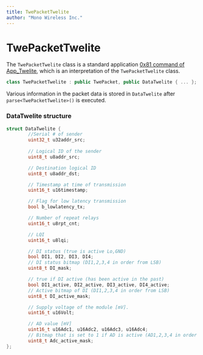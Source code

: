 ```yaml
---
title: TwePacketTwelite
author: "Mono Wireless Inc."
---
```


# TwePacketTwelite

The `TwePacketTwelite` class is a standard application [0x81 command of App\_Twelite](https://wings.twelite.info/how-to-use/parent-mode/receive-message/app\_twelite ), which is an interpretation of the `TwePacketTwelite` class.

```cpp
class TwePacketTwelite : public TwePacket, public DataTwelite { ... };
```

Various information in the packet data is stored in `DataTwelite` after `parse<TwePacketTwelite>()` is executed. 


### DataTwelite structure

```cpp
struct DataTwelite {
		//Serial # of sender
		uint32_t u32addr_src;
		
		// Logical ID of the sender
		uint8_t u8addr_src;

		// Destination logical ID
		uint8_t u8addr_dst;

		// Timestamp at time of transmission
		uint16_t u16timestamp;

		// Flag for low latency transmission
		bool b_lowlatency_tx;

		// Number of repeat relays
		uint16_t u8rpt_cnt;

		// LQI
		uint16_t u8lqi;

		// DI status (true is active Lo,GND)
		bool DI1, DI2, DI3, DI4;
		// DI status bitmap (DI1,2,3,4 in order from LSB)
		uint8_t DI_mask;

		// true if DI active (has been active in the past)
		bool DI1_active, DI2_active, DI3_active, DI4_active;
		// Active bitmap of DI (DI1,2,3,4 in order from LSB)
		uint8_t DI_active_mask;

		// Supply voltage of the module [mV].
		uint16_t u16Volt;

		// AD value [mV]
		uint16_t u16Adc1, u16Adc2, u16Adc3, u16Adc4;
		// Bitmap that is set to 1 if AD is active (AD1,2,3,4 in order from LSB)
		uint8_t Adc_active_mask;
};
```

